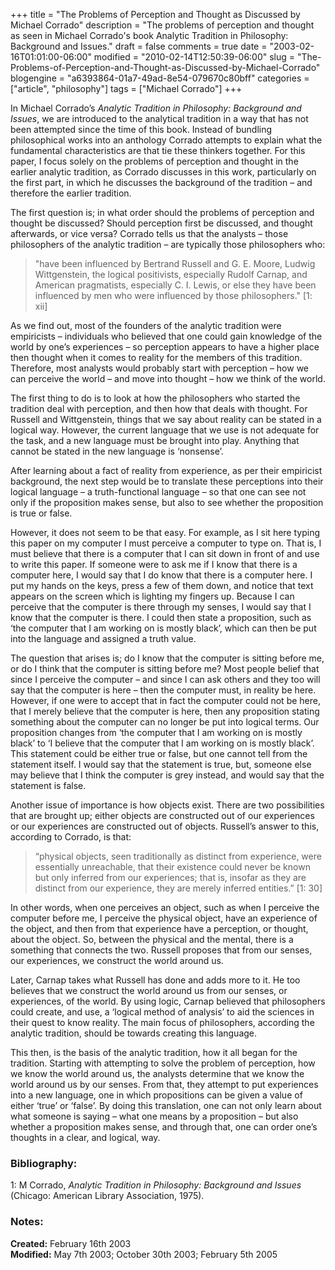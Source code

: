 +++
title = "The Problems of Perception and Thought as Discussed by Michael Corrado"
description = "The problems of perception and thought as seen in Michael Corrado's book Analytic Tradition in Philosophy: Background and Issues."
draft = false
comments = true
date = "2003-02-16T01:01:00-06:00"
modified = "2010-02-14T12:50:39-06:00"
slug = "The-Problems-of-Perception-and-Thought-as-Discussed-by-Michael-Corrado"
blogengine = "a6393864-01a7-49ad-8e54-079670c80bff"
categories = ["article", "philosophy"]
tags = ["Michael Corrado"]
+++

<p>In Michael Corrado&rsquo;s <em>Analytic Tradition in Philosophy: Background and Issues</em>, we are introduced to the analytical tradition in a way that has not been attempted since the time of this book. Instead of bundling philosophical works into an anthology Corrado attempts to explain what the fundamental characteristics are that tie these thinkers together. For this paper, I focus solely on the problems of perception and thought in the earlier analytic tradition, as Corrado discusses in this work, particularly on the first part, in which he discusses the background of the tradition &ndash; and therefore the earlier tradition.</p>
<p>The first question is; in what order should the problems of perception and thought be discussed? Should perception first be discussed, and thought afterwards, or vice versa? Corrado tells us that the analysts &ndash; those philosophers of the analytic tradition &ndash; are typically those philosophers who:</p>
<blockquote>
<p>"have been influenced by Bertrand Russell and G. E. Moore, Ludwig Wittgenstein, the logical positivists, especially Rudolf Carnap, and American pragmatists, especially C. I. Lewis, or else they have been influenced by men who were influenced by those philosophers." [1: xii]</p>
</blockquote>
<p>As we find out, most of the founders of the analytic tradition were empiricists &ndash; individuals who believed that one could gain knowledge of the world by one&rsquo;s experiences &ndash; so perception appears to have a higher place then thought when it comes to reality for the members of this tradition. Therefore, most analysts would probably start with perception &ndash; how we can perceive the world &ndash; and move into thought &ndash; how we think of the world.</p>
<p>The first thing to do is to look at how the philosophers who started the tradition deal with perception, and then how that deals with thought. For Russell and Wittgenstein, things that we say about reality can be stated in a logical way. However, the current language that we use is not adequate for the task, and a new language must be brought into play. Anything that cannot be stated in the new language is &lsquo;nonsense&rsquo;.</p>
<p>After learning about a fact of reality from experience, as per their empiricist background, the next step would be to translate these perceptions into their logical language &ndash; a truth-functional language &ndash; so that one can see not only if the proposition makes sense, but also to see whether the proposition is true or false.</p>
<p>However, it does not seem to be that easy. For example, as I sit here typing this paper on my computer I must perceive a computer to type on. That is, I must believe that there is a computer that I can sit down in front of and use to write this paper. If someone were to ask me if I know that there is a computer here, I would say that I do know that there is a computer here. I put my hands on the keys, press a few of them down, and notice that text appears on the screen which is lighting my fingers up. Because I can perceive that the computer is there through my senses, I would say that I know that the computer is there. I could then state a proposition, such as &lsquo;the computer that I am working on is mostly black&rsquo;, which can then be put into the language and assigned a truth value.</p>
<p>The question that arises is; do I know that the computer is sitting before me, or do I think that the computer is sitting before me? Most people belief that since I perceive the computer &ndash; and since I can ask others and they too will say that the computer is here &ndash; then the computer must, in reality be here. However, if one were to accept that in fact the computer could not be here, that I merely believe that the computer is here, then any proposition stating something about the computer can no longer be put into logical terms. Our proposition changes from &lsquo;the computer that I am working on is mostly black&rsquo; to &lsquo;I believe that the computer that I am working on is mostly black&rsquo;. This statement could be either true or false, but one cannot tell from the statement itself. I would say that the statement is true, but, someone else may believe that I think the computer is grey instead, and would say that the statement is false.</p>
<p>Another issue of importance is how objects exist. There are two possibilities that are brought up; either objects are constructed out of our experiences or our experiences are constructed out of objects. Russell&rsquo;s answer to this, according to Corrado, is that:</p>
<blockquote>
<p>&ldquo;physical objects, seen traditionally as distinct from experience, were essentially unreachable, that their existence could never be known but only inferred from our experiences; that is, insofar as they are distinct from our experience, they are merely inferred entities.&rdquo; [1: 30]</p>
</blockquote>
<p>In other words, when one perceives an object, such as when I perceive the computer before me, I perceive the physical object, have an experience of the object, and then from that experience have a perception, or thought, about the object. So, between the physical and the mental, there is a something that connects the two. Russell proposes that from our senses, our experiences, we construct the world around us.</p>
<p>Later, Carnap takes what Russell has done and adds more to it. He too believes that we construct the world around us from our senses, or experiences, of the world. By using logic, Carnap believed that philosophers could create, and use, a &lsquo;logical method of analysis&rsquo; to aid the sciences in their quest to know reality. The main focus of philosophers, according the analytic tradition, should be towards creating this language.</p>
<p>This then, is the basis of the analytic tradition, how it all began for the tradition. Starting with attempting to solve the problem of perception, how we know the world around us, the analysts determine that we know the world around us by our senses. From that, they attempt to put experiences into a new language, one in which propositions can be given a value of either &lsquo;true&rsquo; or &lsquo;false&rsquo;. By doing this translation, one can not only learn about what someone is saying &ndash; what one means by a proposition &ndash; but also whether a proposition makes sense, and through that, one can order one&rsquo;s thoughts in a clear, and logical, way.</p>
<h3>Bibliography:</h3>
<p>1: M Corrado, <em>Analytic Tradition in Philosophy: Background and Issues</em> (Chicago: American Library Association, 1975).</p>
<h3>Notes:</h3>
<p><strong>Created:</strong> February 16th 2003<br /><strong>Modified:</strong> May 7th 2003; October 30th 2003; February 5th 2005</p>
